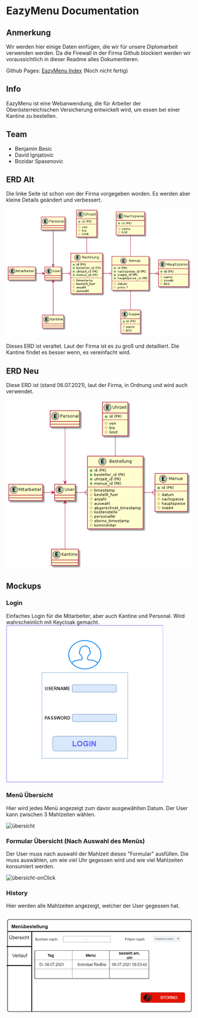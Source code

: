 # EazyMenu Documentation

## Anmerkung

Wir werden hier einige Daten einfügen, die wir für unsere Diplomarbeit verwenden werden. Da die Firewall in der Firma Github blockiert werden wir voraussichtlich in dieser Readme alles Dokumentieren.

Github Pages: [EazyMenu Index](https://musikfreunde.github.io/eazy-menu-docs/) (Noch nicht fertig)

## Info 

EazyMenu ist eine Webanwendung, die für Arbeiter der Oberösterreichischen Versicherung entwickelt wird, um essen bei einer Kantine zu bestellen.

## Team

* Benjamin Besic
* David Ignjatovic
* Bozidar Spasenovic


## ERD Alt

Die linke Seite ist schon von der Firma vorgegeben worden. Es werden aber kleine Details geändert und verbessert. 

![ERD-alt](images/erd.png)

Dieses ERD ist veraltet. Laut der Firma ist es zu groß und detailliert. Die Kantine findet es besser wenn, es vereinfacht wird.

## ERD Neu

Diese ERD ist (stand 06.07.2021), laut der Firma, in Ordnung und wird auch verwendet.

![ERD-neu](images/erd-neu.png)

## Mockups

### Login

Einfaches Login für die Mitarbeiter, aber auch Kantine und Personal. Wird wahrscheinlich mit Keycloak gemacht.
![login](images/login-View.png)

### Menü Übersicht 

Hier wird jedes Menü angezeigt zum davor ausgewählten Datum. Der User kann zwischen 3 Mahlzeiten wählen.

![übersicht](images/menubestellung-übersicht.png)

### Formular Übersicht (Nach Auswahl des Menüs)

Der User muss nach auswahl der Mahlzeit dieses "Formular" ausfüllen. Die muss auswählen, um wie viel Uhr gegessen wird und wie viel Mahlzeiten konsumiert werden.

![übersicht-onClick](images/menubestellung-übersicht-onClick.png)

### History

Hier werden alle Mahlzeiten angezeigt, welcher der User gegessen hat.

![history mockup-view](images/history.png)


